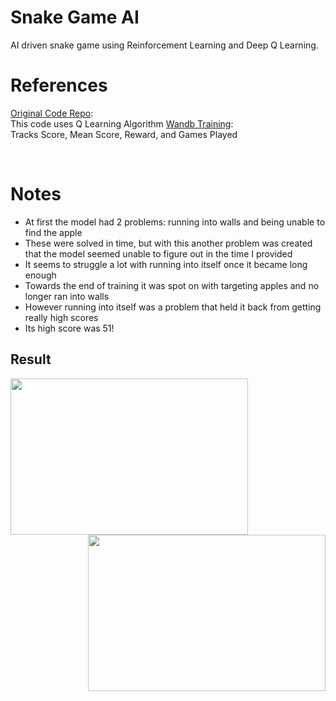 # Snake Game AI 
AI driven snake game using Reinforcement Learning and Deep Q Learning.<br>

# References
[Original Code Repo](https://github.com/vedantgoswami/SnakeGameAI.git):<br>
This code uses Q Learning Algorithm
[Wandb Training](https://wandb.ai/igreene5290-ohio-university/Snake-Game-Ai/panel/q9ol4o8ve):<br>
Tracks Score, Mean Score, Reward, and Games Played

<br>

# Notes
* At first the model had 2 problems: running into walls and being unable to find the apple
* These were solved in time, but with this another problem was created that the model seemed unable to figure out in the time I provided
* It seems to struggle a lot with running into itself once it became long enough
* Towards the end of training it was spot on with targeting apples and no longer ran into walls
* However running into itself was a problem that held it back from getting really high scores
* Its high score was 51!




<p>
  <h2>Result</h2>
<img src="https://github.com/vedantgoswami/SnakeGameAI/blob/main/Images/new.gif" width=380px height=250px align='left'>
<img src="https://github.com/vedantgoswami/SnakeGameAI/blob/main/Images/Animation.gif" width=380px height=250px align='right'>
<br><br><br><br><br><br><br><br><br><br><br>
<p style="font-size:25px">
<pre>              <b> Initial Epochs</b>                                           <b>After 100<sup>th</sup> Epochs</b></pre>
</p>
